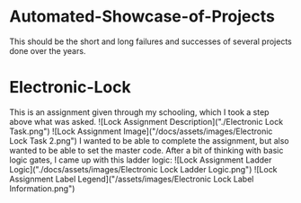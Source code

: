 # Automated-Showcase-of-Projects
This should be the short and long failures and successes of several projects done over the years.

# Electronic-Lock
This is an assignment given through my schooling, which I took a step above what was asked.
![Lock Assignment Description]("./Electronic Lock Task.png")
![Lock Assignment Image]("/docs/assets/images/Electronic Lock Task 2.png")
I wanted to be able to complete the assignment, but also wanted to be able to set the master code. After a bit of thinking with basic logic gates, I came up with this ladder logic:
![Lock Assignment Ladder Logic]("./docs/assets/images/Electronic Lock Ladder Logic.png") ![Lock Assignment Label Legend]("/assets/images/Electronic Lock Label Information.png")
